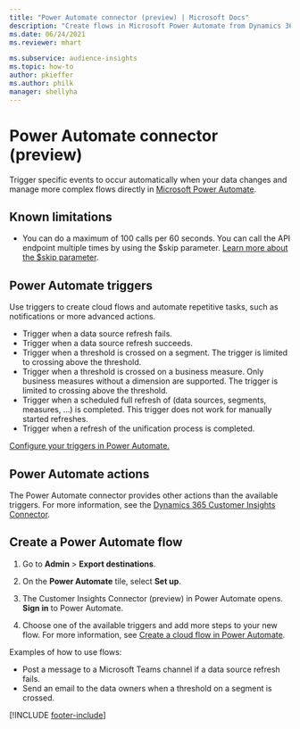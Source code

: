 ```yaml
---
title: "Power Automate connector (preview) | Microsoft Docs"
description: "Create flows in Microsoft Power Automate from Dynamics 365 Customer Insights."
ms.date: 06/24/2021
ms.reviewer: mhart

ms.subservice: audience-insights
ms.topic: how-to
author: pkieffer
ms.author: philk
manager: shellyha
---
```


# Power Automate connector (preview)

Trigger specific events to occur automatically when your data changes and manage more complex flows directly in [Microsoft Power Automate](https://flow.microsoft.com/).

## Known limitations

- You can do a maximum of 100 calls per 60 seconds. You can call the API endpoint multiple times by using the $skip parameter. [Learn more about the $skip parameter](/connectors/customerinsights/#get-items-from-an-entity).

## Power Automate triggers

Use triggers to create cloud flows and automate repetitive tasks, such as notifications or more advanced actions.

- Trigger when a data source refresh fails.
- Trigger when a data source refresh succeeds.
- Trigger when a threshold is crossed on a segment. The trigger is limited to crossing above the threshold.
- Trigger when a threshold is crossed on a business measure. Only business measures without a dimension are supported. The trigger is limited to crossing above the threshold.
- Trigger when a scheduled full refresh of (data sources, segments, measures, ...) is completed. This trigger does not work for manually started refreshes.
- Trigger when a refresh of the unification process is completed.

[Configure your triggers in Power Automate.](https://flow.microsoft.com/connectors/shared_customerinsights/dynamics-365-customer-insights-connector/)

## Power Automate actions

The Power Automate connector provides other actions than the available triggers. For more information, see the [Dynamics 365 Customer Insights Connector](/connectors/customerinsights/).

## Create a Power Automate flow

1. Go to **Admin** > **Export destinations**.

1. On the **Power Automate** tile, select **Set up**.

1. The Customer Insights Connector (preview) in Power Automate opens. **Sign in** to Power Automate.

1. Choose one of the available triggers and add more steps to your new flow. For more information, see [Create a cloud flow in Power Automate](/power-automate/get-started-logic-flow).

Examples of how to use flows: 
- Post a message to a Microsoft Teams channel if a data source refresh fails. 
- Send an email to the data owners when a threshold on a segment is crossed.



[!INCLUDE [footer-include](includes/footer-banner.md)]
